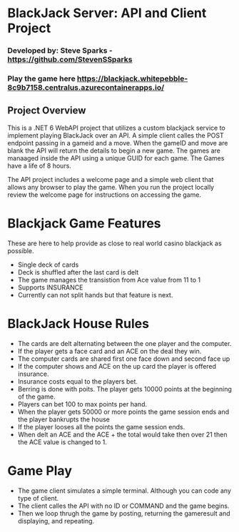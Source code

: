# BlackJack Server: API and Client Project 
### Developed by: Steve Sparks - https://github.com/StevenSSparks
### Play the game here https://blackjack.whitepebble-8c9b7158.centralus.azurecontainerapps.io/

## Project Overview
This is a .NET 6 WebAPI project that utilizes a custom blackjack service to implement playing BlackJack over an API. A simple client calles the POST endpoint passing in a gameid and a move. When the gameID and move are blank the API will return the details to begin a new game. The games are manaaged inside the API using a unique GUID for each game. The Games have a life of 8 hours.

The API project includes a welcome page and a simple web client that allows any browser to play the game. When you run the project locally review the welcome page for instructions on accessing the game. 

# Blackjack Game Features
These are here to help provide as close to real world casino blackjack as possible. 
* Single deck of cards
* Deck is shuffled after the last card is delt
* The game manages the transistion from Ace value from 11 to 1
* Supports INSURANCE
* Currently can not split hands but that feature is next. 

# BlackJack House Rules
* The cards are delt alternating between the one player and the computer.
* If the player gets a face card and an ACE on the deal they win.
* The computer cards are shared first one face down and second face up
* If the computer shows and ACE on the up card the player is offered insurance. 
* Insurance costs equal to the players bet.
* Berring is done with poits. The player gets 10000 points at the beginning of the game.
* Players can bet 100 to max points per hand. 
* When the player gets 50000 or more points the game session ends and the player bankrupts the house
* If the player looses all the points the game session ends. 
* When delt an ACE and the ACE + the total would take then over 21 then the ACE value is changed to 1. 

# Game Play
* The game client simulates a simple terminal. Although you can code any type of client. 
* The client calles the API with no ID or COMMAND and the game begins.
* Then we loop thrugh the game by posting, returning the gameresult and displaying, and repeating. 


 
